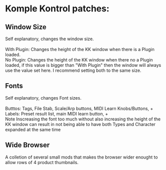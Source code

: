 # Komple Kontrol patches:

## Window Size

Self explanatory, changes the window size.<br>
<br>
With Plugin: Changes the height of the KK window when there is a Plugin loaded.<br>
No Plugin: Changes the height of the KK window when there no a Plugin loaded, if this value is bigger than "With Plugin" then the window will always use the value set here. I recommend setting both to the same size.<br>


## Fonts

Self explanatory, changes Font sizes.<br>
<br>
Butttos: Tags, File Stab, Scale/Arp buttons, MIDI Learn Knobs/Buttons, +<br>
Labels: Preset result list, main MIDI learn button, +<br>
Note Inscreasing the font too much without also increasing the height of the KK window can result in not being able to have both Types and Character expanded at the same time<br>

## Wide Browser
A colletion of several small mods that makes the browser wider enought to allow rows of 4 product thumbnails.
